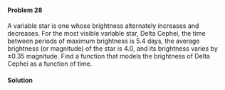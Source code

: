 <div class="alert alert-warning" role="alert">
<h4 class="alert-heading">Problem 28</h4>

A variable star is one whose brightness alternately increases and decreases. For the most visible variable star, Delta Cephei, the time between periods of maximum brightness is 5.4 days, the average brightness (or magnitude) of the star is $4.0$, and its brightness varies by $\pm 0.35$ magnitude. Find a function that models the brightness of Delta Cephei as a function of time.

</div>

<div class="alert alert-success" role="alert">
<h4 class="alert-heading">Solution</h4>



</div>

